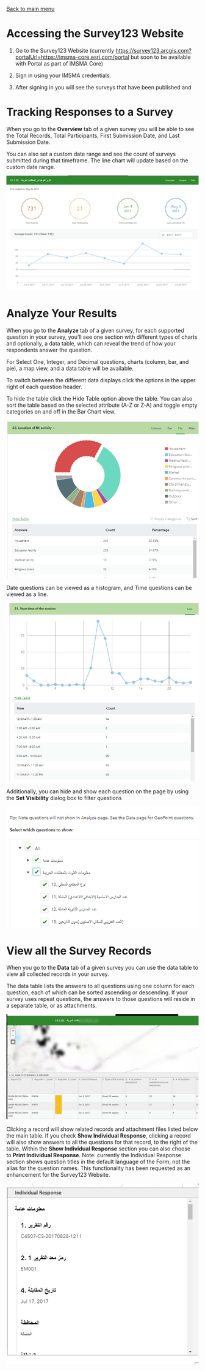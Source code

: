 [Back to main menu](../index.md)  

Accessing the Survey123 Website
===============================

1.  Go to the Survey123 Website (currently
    <https://survey123.arcgis.com?portalUrl=https://imsma-core.esri.com/portal>
    but soon to be available with Portal as part of IMSMA Core)

2.  Sign in using your IMSMA credentials.

3.  After signing in you will see the surveys that have been published
    and

Tracking Responses to a Survey
==============================

When you go to the **Overview** tab of a given survey you will be able
to see the Total Records, Total Participants, First Submission Date, and
Last Submission Date.

You can also set a custom date range and see the count of surveys
submitted during that timeframe. The line chart will update based on the
custom date range.

![cid:image001.png@01D31DBF.0E795CB0](media/Viewing_Survey123_Results_in_the_Survey123_Website/image1.png)


Analyze Your Results
====================

When you go to the **Analyze** tab of a given survey, for each supported
question in your survey, you\'ll see one section with different types of
charts and optionally, a data table, which can reveal the trend of how
your respondents answer the question.

For Select One, Integer, and Decimal questions, charts (column, bar, and
pie), a map view, and a data table will be available.

To switch between the different data displays click the options in the
upper right of each question header.

To hide the table click the Hide Table option above the table. You can
also sort the table based on the selected attribute (A-Z or Z-A) and
toggle empty categories on and off in the Bar Chart view.

![cid:image004.png@01D31DBF.A57F0380](media/Viewing_Survey123_Results_in_the_Survey123_Website/image2.png)


Date questions can be viewed as a histogram, and Time questions can be
viewed as a line.

![cid:image002.png@01D31DBF.0E795CB0](media/Viewing_Survey123_Results_in_the_Survey123_Website/image3.png)


Additionally, you can hide and show each question on the page by using
the **Set Visibility** dialog box to filter questions

![](media/Viewing_Survey123_Results_in_the_Survey123_Website/image4.png)


View all the Survey Records
===========================

When you go to the **Data** tab of a given survey you can use the data
table to view all collected records in your survey.

The data table lists the answers to all questions using one column for
each question, each of which can be sorted ascending or descending. If
your survey uses repeat questions, the answers to those questions will
reside in a separate table, or as attachments.

![cid:image007.png@01D31DBF.A57F0380](media/Viewing_Survey123_Results_in_the_Survey123_Website/image5.png)


Clicking a record will show related records and attachment files listed
below the main table. If you check **Show Individual Response**,
clicking a record will also show answers to all the questions for that
record, to the right of the table. Within the **Show Individual
Response** section you can also choose to **Print Individual Response**.
Note: currently the Individual Response section shows question titles in
the default language of the Form, not the alias for the question names.
This functionality has been requested as an enhancement for the
Survey123 Website.

![](media/Viewing_Survey123_Results_in_the_Survey123_Website/image6.png)

